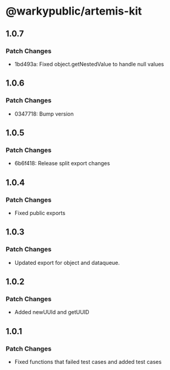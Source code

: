 # @warkypublic/artemis-kit

## 1.0.7

### Patch Changes

- 1bd493a: Fixed object.getNestedValue to handle null values

## 1.0.6

### Patch Changes

- 0347718: Bump version

## 1.0.5

### Patch Changes

- 6b6f418: Release split export changes

## 1.0.4

### Patch Changes

- Fixed public exports

## 1.0.3

### Patch Changes

- Updated export for object and dataqueue.

## 1.0.2

### Patch Changes

- Added newUUId and getUUID

## 1.0.1

### Patch Changes

- Fixed functions that failed test cases and added test cases
